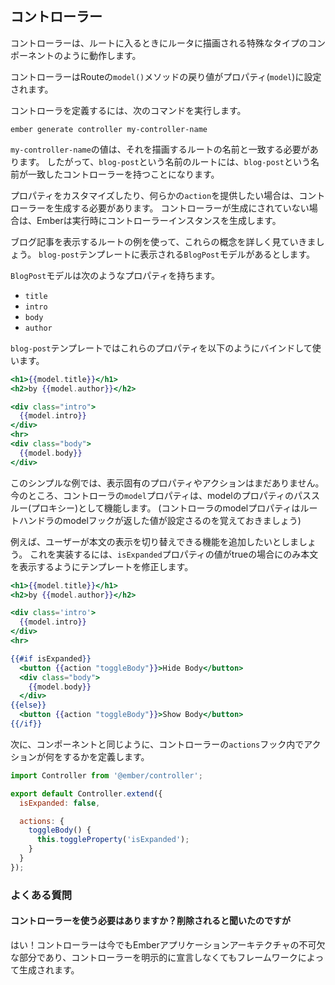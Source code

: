 <!--
## Controllers
-->

## コントローラー

<!--
Controllers behave like a specialized type of Component that is rendered by
the router when entering a Route.
-->

コントローラーは、ルートに入るときにルータに描画される特殊なタイプのコンポーネントのように動作します。

<!--
The controller receives a single property from the Route – `model` – which is
the return value of the Route's `model()` method.
-->

コントローラーはRouteの`model()`メソッドの戻り値がプロパティ(`model`)に設定されます。

<!--
To define a Controller, run:
-->

コントローラを定義するには、次のコマンドを実行します。

```shell
ember generate controller my-controller-name
```

<!--
The value of `my-controller-name` must match the name of the Route that renders
it. So a Route named `blog-post` would have a matching Controller named
`blog-post`.
-->

`my-controller-name`の値は、それを描画するルートの名前と一致する必要があります。
したがって、`blog-post`という名前のルートには、`blog-post`という名前が一致したコントローラーを持つことになります。

<!--
You only need to generate a Controller if you want to customize its
properties or provide any `actions`. If you have no customizations, Ember will
provide a Controller instance for you at run time.
-->

プロパティをカスタマイズしたり、何らかの`action`を提供したい場合は、コントローラーを生成する必要があります。
コントローラーが生成にされていない場合は、Emberは実行時にコントローラーインスタンスを生成します。

<!--
Let's explore these concepts using an example of a route displaying a blog
post. Presume a `BlogPost` model that is presented in a `blog-post` template.
-->

ブログ記事を表示するルートの例を使って、これらの概念を詳しく見ていきましょう。
`blog-post`テンプレートに表示される`BlogPost`モデルがあるとします。

<!--
The `BlogPost` model would have properties like:
-->

`BlogPost`モデルは次のようなプロパティを持ちます。

* `title`
* `intro`
* `body`
* `author`

<!--
Your template would bind to these properties in the `blog-post`
template:
-->

`blog-post`テンプレートではこれらのプロパティを以下のようにバインドして使います。

```app/templates/blog-post.hbs
<h1>{{model.title}}</h1>
<h2>by {{model.author}}</h2>

<div class="intro">
  {{model.intro}}
</div>
<hr>
<div class="body">
  {{model.body}}
</div>
```

<!--
In this simple example, we don't have any display-specific properties
or actions just yet. For now, our controller's `model` property acts as a
pass-through (or "proxy") for the model properties. (Remember that
a controller gets the model it represents from its route handler.)
-->

このシンプルな例では、表示固有のプロパティやアクションはまだありません。
今のところ、コントローラの`model`プロパティは、modelのプロパティのパススルー(プロキシー)として機能します。
(コントローラのmodelプロパティはルートハンドラのmodelフックが返した値が設定さるのを覚えておきましょう)

<!--
Let's say we wanted to add a feature that would allow the user to
toggle the display of the body section. To implement this, we would
first modify our template to show the body only if the value of a
new `isExpanded` property is true.
-->

例えば、ユーザーが本文の表示を切り替えできる機能を追加したいとしましょう。
これを実装するには、`isExpanded`プロパティの値がtrueの場合にのみ本文を表示するようにテンプレートを修正します。

```app/templates/blog-post.hbs
<h1>{{model.title}}</h1>
<h2>by {{model.author}}</h2>

<div class='intro'>
  {{model.intro}}
</div>
<hr>

{{#if isExpanded}}
  <button {{action "toggleBody"}}>Hide Body</button>
  <div class="body">
    {{model.body}}
  </div>
{{else}}
  <button {{action "toggleBody"}}>Show Body</button>
{{/if}}
```

<!--
You can then define what the action does within the `actions` hook
of the controller, as you would with a component:
-->

次に、コンポーネントと同じように、コントローラーの`actions`フック内でアクションが何をするかを定義します。

```app/controllers/blog-post.js
import Controller from '@ember/controller';

export default Controller.extend({
  isExpanded: false,

  actions: {
    toggleBody() {
      this.toggleProperty('isExpanded');
    }
  }
});
```

<!--
### Common questions
-->

### よくある質問

<!--
<div class="common-question">
  <h4>Should I use controllers in my application? I've heard they're going away!</h4>
  
  <p>Yes! Controllers are still an integral part of an Ember application architecture, and generated by the framework even if you don't declare a Controller module explicitly.</p>
</div>
-->

<div class="common-question">
  <h4>コントローラーを使う必要はありますか？削除されると聞いたのですが</h4>
  
  <p>はい！コントローラーは今でもEmberアプリケーションアーキテクチャの不可欠な部分であり、コントローラーを明示的に宣言しなくてもフレームワークによって生成されます。</p>
</div>